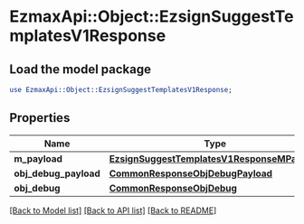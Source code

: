 # EzmaxApi::Object::EzsignSuggestTemplatesV1Response

## Load the model package
```perl
use EzmaxApi::Object::EzsignSuggestTemplatesV1Response;
```

## Properties
Name | Type | Description | Notes
------------ | ------------- | ------------- | -------------
**m_payload** | [**EzsignSuggestTemplatesV1ResponseMPayload**](EzsignSuggestTemplatesV1ResponseMPayload.md) |  | 
**obj_debug_payload** | [**CommonResponseObjDebugPayload**](CommonResponseObjDebugPayload.md) |  | [optional] 
**obj_debug** | [**CommonResponseObjDebug**](CommonResponseObjDebug.md) |  | [optional] 

[[Back to Model list]](../README.md#documentation-for-models) [[Back to API list]](../README.md#documentation-for-api-endpoints) [[Back to README]](../README.md)


